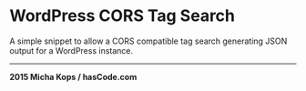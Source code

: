 # WordPress CORS Tag Search

A simple snippet to allow a CORS compatible tag search generating JSON output for a WordPress instance.

----

**2015 Micha Kops / hasCode.com**
